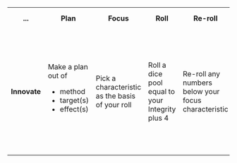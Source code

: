 <table>
  <tr>
    <th>...</th>
    <th>Plan</th>
    <th>Focus</th>
    <th>Roll</th>
    <th>Re-roll</th>
    <th>Count successes</th>
    <th>Force success</th>
    <th>Check resistance</th>
    <th>Resolve</th>
      </tr>
  <tr>
    <td style="font-weight: bold;";>Innovate</td>
    <td>Make a plan out of <ul>
    <li>method</li>
    <li>target(s)</li>
    <li>effect(s)</li>
    </ul>
     </td>
    <td>Pick a characteristic as the basis of your roll</td>
    <td>Roll a dice pool equal to your Integrity plus 4</td>
    <td>Re-roll any numbers below your focus characteristic</td>
    <td>Count how many dice show the face value of your focus characteristic</td>
    <td>Buy any extra successes by paying 1 Integrity per success, or adding a new Weakness per success</td>
    <td>the target unit can use a characteristic to roll for resistance - if they have more successes than the challenging unit the challenge fails</td>
    <td>If successful, apply the effects to the target</td>
      </tr>
</table>